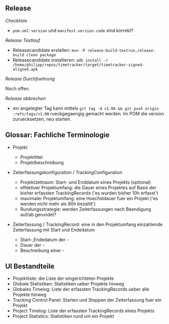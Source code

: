 Release
-------

_Checkliste_

* `pom.xml`: `version` und `manifest.version.code` sind korrekt?

_Release Testlauf_

* Releasecandidate erstellen: `mvn -P release-build-testrun,release-build clean package`
* Releasecandidate installieren: `adb install -r /home/philipp/repos/timetracker/target/timetracker-signed-aligned.apk`

_Release Durchfuehrung_

Noch offen.

_Release abbrechen_

* ein angelegter Tag kann mittels `git tag -d v1.06 && git push origin :refs/tags/v1.00` rueckgegaengig gemacht werden. Im POM die version zuruecksetzen, neu starten.

Glossar: Fachliche Terminologie
-------------------------------

* Projekt
    * Projekttitel
    * Projektbeschreibung
    
* Zeiterfassungskonfiguration / TrackingConfiguration
    * Projektzeitraum: Start- und Enddatum eines Projekts (optional) 
    * effektiver Projektumfang: die Dauer eines Projektes auf Basis der bisher erfassten TrackingRecords ('es wurden bisher 10h erfasst')
    * maximaler Projektumfang: eine Hoechstdauer fuer ein Projekt ('es werden nicht mehr als 80h bezahlt')
    * Rundungsstrategie: werden Zeiterfassungen nach Beendigung auf/ab gerundet?
    
* Zeiterfassung / TrackingRecord: eine in den Projektumfang einzahlende Zeiterfassung mit Start und Endedatum
    * Start-,Endedatum der -
    * Dauer der -
    * Beschreibung einer -

UI Bestandteile
---------------

* Projektliste: die Liste der eingerichteten Projekte
* Globale Statistiken: Statistiken ueber Projekte hinweg
* Globales Timelog: Liste der erfassten TrackingRecords ueber alle Projekte hinweg
* Tracking Control Panel: Starten und Stoppen der Zeiterfassung fuer ein Projekt
* Project Timelog: Liste der erfassten TrackingRecords eines Projekts
* Project Statistics: Statistiken rund um ein Projekt